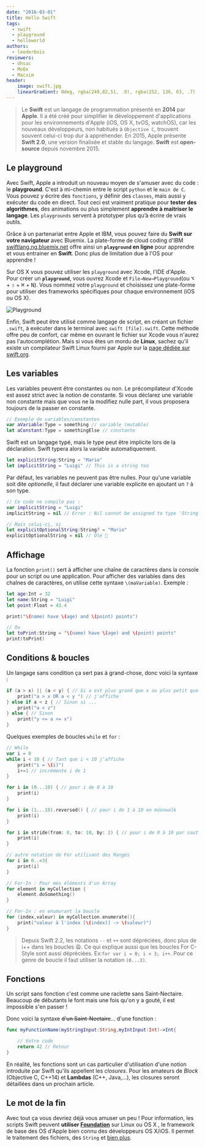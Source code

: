 ```yaml
---
date: "2016-03-01"
title: Hello Swift
tags:
  - swift
  - playground
  - helloworld
authors:
  - leoderbois
reviewers:
  - Uhsac
  - MoOx
  - Macxim
header:
    image: swift.jpg
    linearGradient: 0deg, rgba(249,82,51, .9), rgba(252, 136, 63, .7)
---
```


> Le **Swift** est un langage de programmation présenté en **2014** par
> **Apple**. Il a été créé pour simplifier le développement d'applications pour
> les environnements d'Apple (iOS, OS X, tvOS, watchOS), car les nouveaux
> développeurs, non habitués à `Objective C`, trouvent souvent celui-ci trop dur
> à appréhender. En 2015, Apple présente **Swift 2.0**, une version finalisée et
> stable du langage. **Swift** est **open-source** depuis novembre 2015.

## Le playground

Avec Swift, Apple a introduit un nouveau moyen de s'amuser avec du code : le
**playground**. C'est à mi-chemin entre le script `python` et le `main de C`.
Vous pouvez y écrire des `fonctions`, y définir des `classes`, mais aussi y
exécuter du code en direct. Tout ceci est vraiment pratique pour **tester des
algorithmes**, des animations ou plus simplement **apprendre à maitriser le
langage**. Les `playgrounds` servent à prototyper plus qu’à écrire de vrais
outils.

Grâce à un partenariat entre Apple et IBM, vous pouvez faire du **Swift sur
votre navigateur** avec Bluemix. La plate-forme de cloud coding d'IBM
[swiftlang.ng.bluemix.net](https://swiftlang.ng.bluemix.net) offre ainsi un
**`playground` en ligne** pour apprendre et vous entrainer en **Swift**. Donc
plus de limitation due à l'OS pour apprendre !

Sur OS X vous pouvez utiliser les `playground` avec Xcode, l'IDE d'Apple. Pour
créer un **`playground`**, vous ouvrez Xcode et `File→New→Playground`(ou
<kbd>⌥</kbd> + <kbd>⇧</kbd> + <kbd>⌘</kbd> + <kbd>N</kbd>). Vous nommez votre
`playground` et choisissez une plate-forme pour utiliser des frameworks
spécifiques pour chaque environnement (iOS ou OS X).

![Playground](./playground.jpg)

Enfin, Swift peut être utilisé comme langage de script, en créant un fichier
`.swift`, à exécuter dans le terminal avec `swift [file].swift`. Cette méthode
offre peu de confort, car même en ouvrant le fichier sur Xcode vous n'aurez pas
l'autocomplétion. Mais si vous êtes un mordu de **Linux**, sachez qu'il existe
un compilateur Swift Linux fourni par Apple sur la [page dédiée sur
swift.org](https://swift.org/download/#linux).

## Les variables

Les variables peuvent être constantes ou non. Le précompilateur d'Xcode est
assez strict avec la notion de constante. Si vous déclarez une variable non
constante mais que vous ne la modifiez nulle part, il vous proposera toujours de
la passer en constante.

```swift
// Exemple de variables/constantes
var aVariable:Type = something // variable (mutable)
let aConstant:Type = somethingElse // constante
```

Swift est un langage typé, mais le type peut être implicite lors de la
déclaration. Swift typera alors la variable automatiquement.

```swift
let explicitString:String = "Mario"
let implicitString = "Luigi" // This is a string too
```

Par défaut, les variables ne peuvent pas être nulles. Pour qu'une variable soit
dite *optionelle*, il faut déclarer une variable explicite en ajoutant un `?` à
son type.

```swift
// Ce code ne compile pas :
var implicitString = "Luigi"
implicitString = nil // Error : Nil cannot be assigned to type 'String'

// Mais celui-ci, si
let explicitOptionalString:String? = "Mario"
explicitOptionalString = nil // Olé 💃
```

## Affichage

La fonction `print()` sert à afficher une chaîne de caractères dans la console
pour un script ou une application. Pour afficher des variables dans des chaînes
de caractères, on utilise cette syntaxe `\(maVariable)`. Exemple :

```swift
let age:Int = 32
let name:String = "Luigi"
let point:Float = 43.4

print("\(name) have \(age) and \(point) points")

// Ou
let toPrint:String = "\(name) have \(age) and \(point) points"
print(toPrint)
```

## Conditions & boucles

Un langage sans condition ça sert pas à grand-chose, donc voici la syntaxe :

```swift
if (a > x) || (a < y) { // Si a est plus grand que x ou plus petit que y
    print("a > x OR a < y ") // j'affiche
} else if a < z { // Sinon si ...
    print("a < z")
} else { // Sinon
    print("y <= a <= x")
}
```

Quelques exemples de boucles `while` et `for` :

```swift
// While
var i = 0
while i < 10 { // Tant que i < 10 j'affiche
    print("i = \(i)")
    i+=1 // incrémente i de 1
}

for i in (0...10) { // pour i de 0 à 10
	print(i)
}

for i in (1...10).reversed() { // pour i de 1 à 10 en moonwalk
    print(i)
}

for i in stride(from: 0, to: 10, by: 2) { // pour i de 0 à 10 par saut de 2 (10 non compris)
    print(i)
}

// autre notation de For utilisant des Ranges
for i in 0..<3{
    print(i)
}

// For-In : Pour mes éléments d'un Array
for element in myCollection {
    element.doSomething()
}

// For-In : en enumurant la boucle
for (index,valeur) in myCollection.enumerate(){
	print("valeur à l'index [\(index)] -> \(valeur)")
}
```

> Depuis Swift 2.2, les notations `--` et `++` sont dépréciées, donc plus de i++
> dans les boucles 😩. Ce qui explique aussi que les boucles For C-Style sont
> aussi dépréciées. Ex:`for var i = 0; i < 3; i++`. Pour ce genre de boucle il
> faut utiliser la notation `(0...3)`.

## Fonctions

Un script sans fonction c'est comme une raclette sans Saint-Nectaire. Beaucoup
de débutants le font mais une fois qu'on y a gouté, il est impossible s'en
passer !

Donc voici la syntaxe ~~d'un Saint-Nectaire~~... d'une fonction :

```swift
func myFunctionName(myStringInput:String,myIntInput:Int)->Int{

    // Votre code
    return 42 // Retour
}
```

En réalité, les fonctions sont un cas particulier d'utilisation d'une notion
introduite par Swift qu'ils appellent les *closures*. Pour les amateurs de
_Block_ (Objective C, C++14) et **Lambdas** (C++, Java,...), les closures seront
détaillées dans un prochain article.

## Le mot de la fin

Avec tout ça vous devriez déjà vous amuser un peu ! Pour information, les
scripts Swift peuvent **utiliser
[Foundation](https://developer.apple.com/library/mac/documentation/Cocoa/Reference/Foundation/ObjC_classic/)**
sur Linux ou OS X , le framework de base des OS d'Apple bien connu des
développeurs OS X/iOS. Il permet le traitement des fichiers, des `String` et
[bien
plus](https://developer.apple.com/library/mac/documentation/Cocoa/Reference/Foundation/ObjC_classic/).
